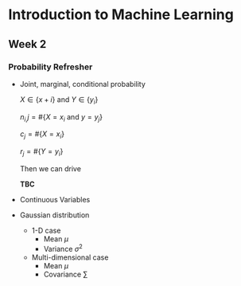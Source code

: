 # Introduction to Machine Learning

## Week 2

### Probability Refresher

* Joint, marginal, conditional probability

  $X\in \{x+i\}$  and $Y \in \{y_i\}$ 

  $n_{i,}j = \# \{X=x_i \mbox{ and } y = y_j\}$

  $c_j= \# \{X=x_i\}$

  $r_j= \# \{Y=y_i\}$

  Then we can drive

  **TBC**

* Continuous Variables

* Gaussian distribution

  * 1-D case
    * Mean $\mu$
    * Variance $\sigma^2$
  * Multi-dimensional case
    * Mean $\mu$
    * Covariance $\sum$

